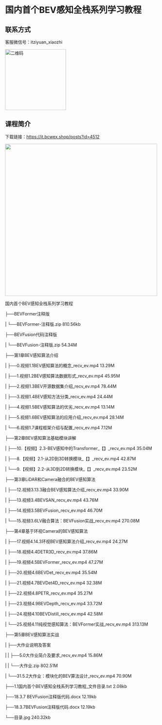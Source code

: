 # 国内首个BEV感知全栈系列学习教程

## 联系方式

客服微信号：itziyuan_xiaozhi

<img src="https://ziyuanyun.oss-cn-guangzhou.aliyuncs.com/common/20240614073449/666b82192834a.jpg" width="200" height="200" alt="二维码">

## 课程简介

下载链接：https://it.bcwex.shop/posts?id=4512

<img src="https://ziyuanyun.oss-cn-guangzhou.aliyuncs.com/yun/20241018073013/67119e05eec33.jpg" width="500" alt="">

  

 国内首个BEV感知全栈系列学习教程

 ├──BEVFormer注释版

 | └──BEVFormer-注释版.zip 810.56kb

 ├──BEVFusion代码注释版

 | └──BEVFusion-注释版.zip 54.34M

 ├──第1章BEV感知算法介绍

 | ├──0.视频1.1BEV感知算法的概念_recv_ev.mp4 13.29M

 | ├──1.视频1.2BEV感知算法数据形式_recv_ev.mp4 45.95M

 | ├──2.视频1.3BEV开源数据集介绍_recv_ev.mp4 78.44M

 | ├──3.视频1.4BEV感知方法分类_recv_ev.mp4 24.44M

 | ├──4.视频1.5BEV感知算法的优劣_recv_ev.mp4 13.14M

 | ├──5.视频1.6BEV感知算法的应用介绍_recv_ev.mp4 28.14M

 | └──6.视频1.7课程框架介绍与配置_recv_ev.mp4 7.12M

 ├──第2章BEV感知算法基础模块讲解

 | ├──10.【视频】2.3-BEV感知中的Transformer_【】_recv_ev.mp4 35.04M

 | ├──8.【视频】2.1-从2D到3D转换模块_【】_recv_ev.mp4 42.87M

 | └──9.【视频】2.2-从3D到2D转换模块_【】_recv_ev.mp4 23.52M

 ├──第3章LiDAR和Camera融合的BEV感知算法

 | ├──12.视频3.13.3融合BEV感知算法介绍_recv_ev.mp4 33.90M

 | ├──13.视频3.4BEVSAN_recv_ev.mp4 43.76M

 | ├──14.视频3.5BEVFusion_recv_ev.mp4 46.70M

 | └──15.视频3.6LV融合算法：BEVFusion实战_recv_ev.mp4 270.08M

 ├──第4章基于环视Camera的BEV感知算法

 | ├──17.视频4.14.3环视BEV感知算法介绍_recv_ev.mp4 24.27M

 | ├──18.视频4.4DETR3D_recv_ev.mp4 37.86M

 | ├──19.视频4.5BEVFormer_recv_ev.mp4 47.27M

 | ├──20.视频4.6BEVDet_recv_ev.mp4 35.54M

 | ├──21.视频4.7BEVDet4D_recv_ev.mp4 32.38M

 | ├──22.视频4.8PETR_recv_ev.mp4 35.27M

 | ├──23.视频4.9BEVDepth_recv_ev.mp4 33.72M

 | ├──24.视频4.10BEVDistill_recv_ev.mp4 42.58M

 | └──25.视频4.11纯视觉感知算法：BEVFormer实战_recv_ev.mp4 313.13M

 ├──第5章BEV感知算法实战

 | ├──大作业说明及答案

 | | ├──5.0大作业简介及要求_recv_ev.mp4 15.86M

 | | └──大作业.zip 802.51M

 | └──31.5.2大作业：模块化的BEV算法设计_recv_ev.mp4 70.90M

 ├──1.1国内首个BEV感知全栈系列学习教程_文件目录.txt 2.08kb

 ├──18.3.7 BEVFusion注释版代码.docx 12.19kb

 ├──18.3.7BEVFusion注释版代码.docx 12.19kb

 └──目录.jpg 240.32kb

  